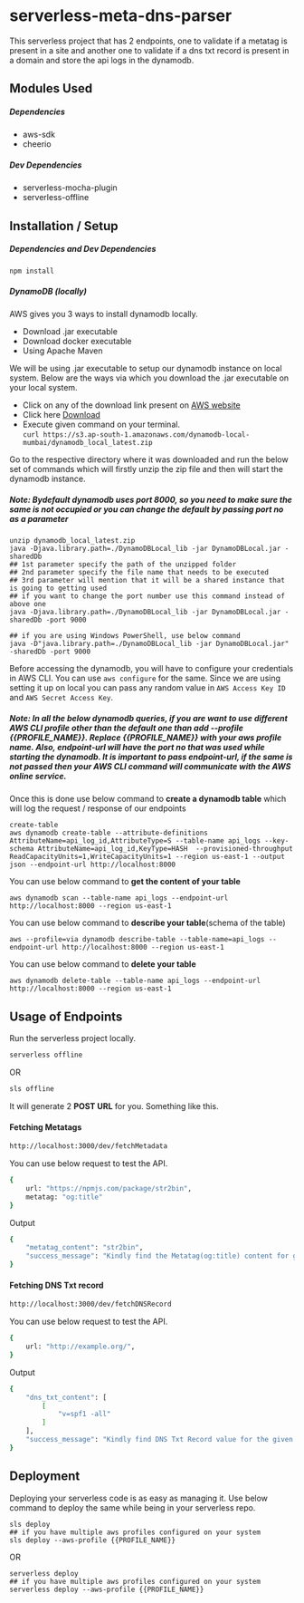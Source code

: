 # serverless-meta-dns-parser

This serverless project that has 2 endpoints, one to validate if a metatag is present in a site and another one to validate if a dns txt record is present in a domain and store the api logs in the dynamodb.

## Modules Used

##### Dependencies
- aws-sdk
- cheerio

##### Dev Dependencies
- serverless-mocha-plugin
- serverless-offline


## Installation / Setup

##### Dependencies and Dev Dependencies
```bash
npm install
```

##### DynamoDB (locally)

AWS gives you 3 ways to install dynamodb locally.
- Download .jar executable
- Download docker executable
- Using Apache Maven

We will be using .jar executable to setup our dynamodb instance on local system. Below are the ways via which you download the .jar executable on your local system. 
- Click on any of the download link present on  [AWS website](https://docs.aws.amazon.com/amazondynamodb/latest/developerguide/DynamoDBLocal.DownloadingAndRunning.html) 
- Click here [Download](https://s3.ap-south-1.amazonaws.com/dynamodb-local-mumbai/dynamodb_local_latest.zip)
- Execute given command on your terminal. \
`
curl https://s3.ap-south-1.amazonaws.com/dynamodb-local-mumbai/dynamodb_local_latest.zip
`

Go to the respective directory where it was downloaded and run the below set of commands which will firstly unzip the zip file and then will start the dynamodb instance. 
##### Note: Bydefault dynamodb uses port 8000, so you need to make sure the same is not occupied or you can change the default by passing port no as a parameter
```
unzip dynamodb_local_latest.zip
java -Djava.library.path=./DynamoDBLocal_lib -jar DynamoDBLocal.jar -sharedDb
## 1st parameter specify the path of the unzipped folder
## 2nd parameter specify the file name that needs to be executed
## 3rd parameter will mention that it will be a shared instance that is going to getting used
## if you want to change the port number use this command instead of above one
java -Djava.library.path=./DynamoDBLocal_lib -jar DynamoDBLocal.jar -sharedDb -port 9000

## if you are using Windows PowerShell, use below command
java -D"java.library.path=./DynamoDBLocal_lib -jar DynamoDBLocal.jar" -sharedDb -port 9000

```
Before accessing the dynamodb, you will have to configure your credentials in AWS CLI. You can use `aws configure` for the same. Since we are using setting it up on local you can pass any random value in `AWS Access Key ID`  and `AWS Secret Access Key`.

##### Note: In all the below dynamodb queries, if you are want to use different AWS CLI profile other than the default one than add --profile {{PROFILE_NAME}}. Replace {{PROFILE_NAME}} with your aws profile name. Also, endpoint-url will have the port no that was used while starting the dynamodb. It is important to pass endpoint-url, if the same is not passed then your AWS CLI command will communicate with the AWS online service.
Once this is done use below command to **create a dynamodb table** which will log the request / response of our endpoints
```
create-table
aws dynamodb create-table --attribute-definitions AttributeName=api_log_id,AttributeType=S --table-name api_logs --key-schema AttributeName=api_log_id,KeyType=HASH  --provisioned-throughput ReadCapacityUnits=1,WriteCapacityUnits=1 --region us-east-1 --output json --endpoint-url http://localhost:8000
```

You can use below command to **get the content of your table**
```
aws dynamodb scan --table-name api_logs --endpoint-url http://localhost:8000 --region us-east-1
```

You can use below command to **describe your table**(schema of the table)
```
aws --profile=via dynamodb describe-table --table-name=api_logs --endpoint-url http://localhost:8000 --region us-east-1
```

You can use below command to **delete your table**
```
aws dynamodb delete-table --table-name api_logs --endpoint-url http://localhost:8000 --region us-east-1
```

## Usage of Endpoints

Run the serverless project locally.

```bash
serverless offline
```
OR
```bash
sls offline
```

It will generate 2 **POST URL** for you. Something like this.
#### Fetching Metatags 
```bash
http://localhost:3000/dev/fetchMetadata 
```

You can use below request to test the API.
```bash
{
    url: "https://npmjs.com/package/str2bin",
    metatag: "og:title"
}
```

Output
```bash
{
    "metatag_content": "str2bin",
    "success_message": "Kindly find the Metatag(og:title) content for given URL(https://npmjs.com/package/str2bin)!"
}
```

#### Fetching DNS Txt record 
```bash
http://localhost:3000/dev/fetchDNSRecord
```
You can use below request to test the API.
```bash
{
    url: "http://example.org/",
}
```

Output
```bash
{
    "dns_txt_content": [
        [
            "v=spf1 -all"
        ]
    ],
    "success_message": "Kindly find DNS Txt Record value for the given URL(http://example.org/)!"
}
```
## Deployment
Deploying your serverless code is as easy as managing it. Use below command to deploy the same while being in your serverless repo.
```
sls deploy 
## if you have multiple aws profiles configured on your system
sls deploy --aws-profile {{PROFILE_NAME}}
```
OR
```
serverless deploy 
## if you have multiple aws profiles configured on your system
serverless deploy --aws-profile {{PROFILE_NAME}}
```